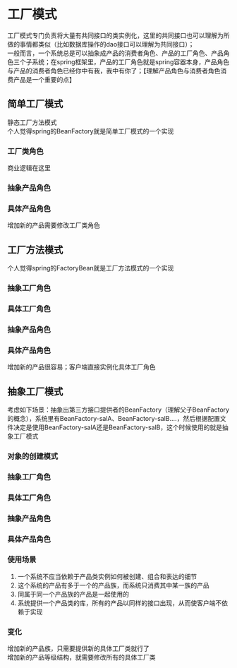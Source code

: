 # 工厂模式
工厂模式专门负责将大量有共同接口的类实例化，这里的共同接口也可以理解为所做的事情都类似（比如数据库操作的dao接口可以理解为共同接口）；  
一般而言，一个系统总是可以抽象成产品的消费者角色、产品的工厂角色、产品角色三个子系统；在spring框架里，产品的工厂角色就是spring容器本身，产品角色与产品的消费者角色已经你中有我，我中有你了；【理解产品角色与消费者角色消费产品是一个重要的点】
## 简单工厂模式
静态工厂方法模式  
个人觉得spring的BeanFactory就是简单工厂模式的一个实现
### 工厂类角色
商业逻辑在这里
### 抽象产品角色
### 具体产品角色
增加新的产品需要修改工厂类角色
## 工厂方法模式
个人觉得spring的FactoryBean就是工厂方法模式的一个实现
### 抽象工厂角色
### 具体工厂角色
### 抽象产品角色
### 具体产品角色
增加新的产品很容易；客户端直接实例化具体工厂角色
## 抽象工厂模式
考虑如下场景：抽象出第三方接口提供者的BeanFactory（理解父子BeanFactory的概念），系统里有BeanFactory-salA、BeanFactory-salB....，然后根据配置文件决定是使用BeanFactory-salA还是BeanFactory-salB，这个时候使用的就是抽象工厂模式
### 对象的创建模式
### 抽象工厂角色
### 具体工厂角色
### 抽象产品角色
### 具体产品角色
### 使用场景
1. 一个系统不应当依赖于产品类实例如何被创建、组合和表达的细节
2. 这个系统的产品有多于一个的产品族，而系统只消费其中某一族的产品
3. 同属于同一个产品族的产品是一起使用的
4. 系统提供一个产品类的库，所有的产品以同样的接口出现，从而使客户端不依赖于实现
### 变化
增加新的产品族，只需要提供新的具体工厂类就行了  
增加新的产品等级结构，就需要修改所有的具体工厂类
